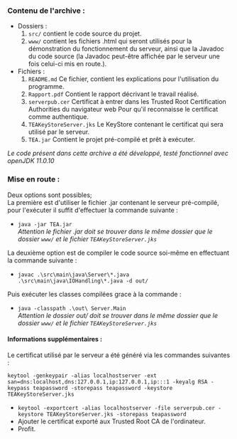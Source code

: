 ### Contenu de l'archive :

- Dossiers :
    1. `src/` contient le code source du projet.
    2. `www/` contient les fichiers .html qui seront utilisés pour la démonstration du 
       fonctionnement du serveur, ainsi que la Javadoc du code source (la Javadoc peut-être affichée par 
       le serveur une fois celui-ci mis en route.).
- Fichiers :
    1. `README.md` Ce fichier, contient les explications pour l'utilisation du programme.
    2. `Rapport.pdf` Contient le rapport décrivant le travail réalisé.
    3. `serverpub.cer` Certificat à entrer dans les Trusted Root Certification Authorities du navigateur web
        Pour qu'il reconnaisse le certificat comme authentique.
    4. `TEAKeyStoreServer.jks` Le KeyStore contenant le certificat qui sera utilisé par le serveur.
    5. `TEA.jar` Contient le projet pré-compilé et prêt à exécuter.

<i>Le code présent dans cette archive a été développé, testé fonctionnel avec openJDK 11.0.10</i>

### Mise en route :

Deux options sont possibles;<br>
La première est d'utiliser le fichier .jar contenant le serveur pré-compilé, pour l'exécuter
il suffit d'effectuer la commande suivante :
-   `java -jar TEA.jar` <br>
<i>Attention le fichier .jar doit se trouver dans le même dossier que le dossier `www/` et le fichier `TEAKeyStoreServer.jks`</i>

La deuxième option est de compiler le code source soi-même en effectuant la commande suivante :
-   `javac .\src\main\java\Server\*.java .\src\main\java\IOHandling\*.java -d out/`<br>

Puis exécuter les classes compilées grace à la commande :
-   `java -classpath .\out\ Server.Main` <br>
    <i>Attention le dossier out/ doit se trouver dans le même dossier que le dossier `www/` et le fichier `TEAKeyStoreServer.jks`</i>


#### Informations supplémentaires :

Le certificat utilisé par le serveur a été généré via les commandes suivantes :

```
keytool -genkeypair -alias localhostserver -ext san=dns:localhost,dns:127.0.0.1,ip:127.0.0.1,ip:::1 -keyalg RSA -keypass teapassword -storepass teapassword -keystore TEAKeyStoreServer.jks
```
- `keytool -exportcert -alias localhostserver -file serverpub.cer -keystore TEAKeyStoreServer.jks -storepass teapassword`
- Ajouter le certificat exporté aux Trusted Root CA de l'ordinateur.
- Profit.